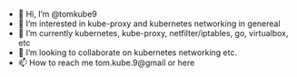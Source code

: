 - 👋 Hi, I’m @tomkube9
- 👀 I’m interested in kube-proxy and kubernetes networking in genereal
- 🌱 I’m currently kubernetes, kube-proxy, netfilter/iptables, go, virtualbox, etc
- 💞️ I’m looking to collaborate on kubernetes networking etc.
- 📫 How to reach me tom.kube.9@gmail or here

<!---
tomkube9/tomkube9 is a ✨ special ✨ repository because its `README.md` (this file) appears on your GitHub profile.
You can click the Preview link to take a look at your changes.
--->

